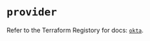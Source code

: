 # `provider`

Refer to the Terraform Registory for docs: [`okta`](https://registry.terraform.io/providers/okta/okta/4.6.2/docs).
